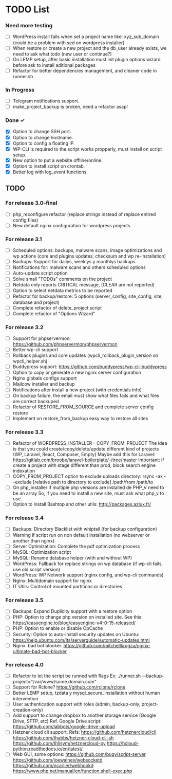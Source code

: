 # TODO List

### Need more testing
- [ ] WordPress install fails when set a project name like: xyz_sub_domain (could be a problem with sed on wordpress installer)
- [ ] When restore or create a new project and the db_user already exists, we need to ask what todo (new user or continue?)
- [ ] On LEMP setup, after basic installation must init plugin options wizard before ask to install aditional packages
- [ ] Refactor for better dependencies management, and cleaner code in runner.sh

### In Progress

- [ ] Telegram notifications support.
- [ ] make_project_backup is broken, need a refactor asap!

### Done ✓

- [x] Option to change SSH port.
- [x] Option to change hostname.
- [x] Option to config a floating IP.
- [x] WP-CLI is required to the script works propperly, must install on script setup.
- [x] New option to put a website offline/online.
- [x] Option to install script on crontab.
- [x] Better log with log_event functions.

## TODO

### For release 3.0-final

- [ ] php_reconfigure refactor (replace strings instead of replace entired config files)
- [ ] New default nginx configuration for wordpress projects

### For release 3.1

- [ ] Scheduled options: backups, malware scans, image optimizations and wp actions (core and plugins updates, checksum and wp re-installation)
- [ ] Backups: Support for dailys, weeklys y monthlys backups
- [ ] Notifications for: malware scans and others scheduled options
- [ ] Auto-update script option
- [ ] Solve small "TODOs" comments on the project
- [ ] Netdata only reports CRITICAL message, (CLEAR are not reported)
- [ ] Option to select netdata metrics to be reported
- [ ] Refactor for backup/restore: 5 options (server_config, site_config, site, database and project)
- [ ] Complete refactor of delete_project script
- [ ] Complete refactor of "Options Wizard"

### For release 3.2

- [ ] Support for phpservermon: https://github.com/phpservermon/phpservermon
- [ ] Better wp-cli support 
 - [ ] Rollback plugins and core updates (wpcli_rollback_plugin_version on wpcli_helper.sh)
 - [ ] Buddypress support: https://github.com/buddypress/wp-cli-buddypress
- [ ] Option to copy or generate a new nginx server configuration
- [ ] Nginx globals configs support
- [ ] Mailcow installer and backup
- [ ] Notifications after install a new project (with credentials info)
- [ ] On backup failure, the email must show what files fails and what files are correct backuped
- [ ] Refactor of RESTORE_FROM_SOURCE and complete server config restore
- [ ] Implement on restore_from_backup easy way to restore all sites

### For release 3.3

- [ ] Refactor of WORDPRESS_INSTALLER - COPY_FROM_PROJECT
        The idea is that you could create/copy/delete/update different kind of projects (WP, Laravel, React, Composer, Empty)
        Maybe add this for Laravel: https://gitlab.com/broobe/laravel-boilerplate/-/tree/master
        Important: if create a project with stage different than prod, block search engine indexation
- [ ] COPY_FROM_PROJECT option to exclude uploads directory: 
        rsync -ax --exclude [relative path to directory to exclude] /path/from /path/to
- [ ] On php_installer if multiple php versions are installed de PHP_V need to be an array
        So, if you need to install a new site, must ask what php_v to use.
- [ ] Option to install Bashtop and other utils: http://packages.azlux.fr/

### For release 3.4

- [ ] Backups: Directory Blacklist with whiptail (for backup configuration)
- [ ] Warning if script run on non default installation (no webserver or another than nginx)
- [ ] Server Optimization: Complete the pdf optimization process
- [ ] MySQL: Optimization script
- [ ] MySQL: Rename database helper (with and without WP)
- [ ] WordPress: Fallback for replace strings on wp database (if wp-cli fails, use old script version)
- [ ] WordPress: WP Network support (nginx config, and wp-cli commands)
- [ ] Nginx: Multidomain support for nginx
- [ ] IT Utils: Control of mounted partitions or directories

### For release 3.5

- [ ] Backups: Expand Duplicity support with a restore option
- [ ] PHP: Option to change php version on installed site.
        See this: https://easyengine.io/blog/easyengine-v4-0-15-released/
- [ ] PHP: Option to enable or disable OpCache
- [ ] Security: Option to auto-install security updates on Ubuntu: 
        https://help.ubuntu.com/lts/serverguide/automatic-updates.html
- [ ] Nginx: bad bot blocker.
        https://github.com/mitchellkrogza/nginx-ultimate-bad-bot-blocker

### For release 4.0

- [ ] Refactor to let the script be runned with flags
        Ex: ./runner.sh --backup-project="/var/www/some.domain.com"
- [ ] Support for Rclone? https://github.com/rclone/rclone
- [ ] Better LEMP setup, tzdata y mysql_secure_installation without human intervention
- [ ] User authentication support with roles (admin, backup-only, project-creation-only)
- [ ] Add support to change dropbox to another storage service (Google Drive, SFTP, etc)
        Ref. Google Drive script: https://github.com/labbots/google-drive-upload
- [ ] Hetzner cloud cli support. Refs:
        https://github.com/hetznercloud/cli
        https://github.com/thabbs/hetzner-cloud-cli-sh
        https://github.com/thlisym/hetznercloud-py
        https://hcloud-python.readthedocs.io/en/latest/
- [ ] Web GUI, some options:
        https://github.com/bugy/script-server
        https://github.com/joewalnes/websocketd
        https://github.com/ncarlier/webhookd
        https://www.php.net/manual/en/function.shell-exec.php
